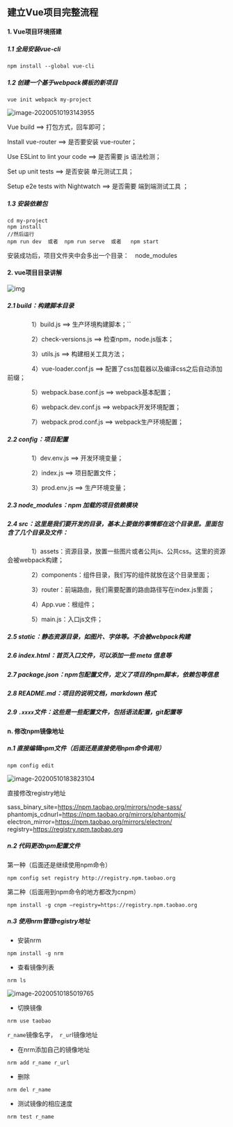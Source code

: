 ## 建立Vue项目完整流程

#### 1. Vue项目环境搭建

##### 1.1 全局安装vue-cli

```
npm install --global vue-cli
```

##### 1.2 创建一个基于webpack模板的新项目

```
vue init webpack my-project
```

![image-20200510193143955](C:\Users\Administrator\AppData\Roaming\Typora\typora-user-images\image-20200510193143955.png)

Vue build ==> 打包方式，回车即可；

Install vue-router ==> 是否要安装 vue-router；

Use ESLint to lint your code ==> 是否需要 js 语法检测；

Set up unit tests ==> 是否安装 单元测试工具；

Setup e2e tests with Nightwatch ==> 是否需要 端到端测试工具 ；

##### 1.3 安装依赖包

```
cd my-project
npm install
//然后运行
npm run dev  或者  npm run serve  或者   npm start
```

安装成功后，项目文件夹中会多出一个目录：　node_modules

#### 2. vue项目目录讲解

![img](https://images2018.cnblogs.com/blog/1389839/201805/1389839-20180502113321132-349982802.png)

##### 2.1 build：构建脚本目录

　　　　1）build.js  ==> 生产环境构建脚本；``

　　　　2）check-versions.js  ==> 检查npm，node.js版本；

　　　　3）utils.js  ==> 构建相关工具方法；

　　　　4）vue-loader.conf.js  ==> 配置了css加载器以及编译css之后自动添加前缀；

　　　　5）webpack.base.conf.js  ==> webpack基本配置；

　　　　6）webpack.dev.conf.js  ==> webpack开发环境配置；

　　　　7）webpack.prod.conf.js  ==> webpack生产环境配置；

##### 2.2 config：项目配置

　　　　1）dev.env.js  ==> 开发环境变量；

　　　　2）index.js  ==> 项目配置文件；

　　　　3）prod.env.js  ==> 生产环境变量；

##### 2.3 node_modules：npm 加载的项目依赖模块

##### 2.4 src：这里是我们要开发的目录，基本上要做的事情都在这个目录里。里面包含了几个目录及文件：

　　　　1）assets：资源目录，放置一些图片或者公共js、公共css。这里的资源会被webpack构建；

　　　　2）components：组件目录，我们写的组件就放在这个目录里面；

　　　　3）router：前端路由，我们需要配置的路由路径写在index.js里面；

　　　　4）App.vue：根组件；

　　　　5）main.js：入口js文件；

##### 2.5 static：静态资源目录，如图片、字体等。不会被webpack构建

##### 2.6 index.html：首页入口文件，可以添加一些 meta 信息等

##### 2.7 package.json：npm包配置文件，定义了项目的npm脚本，依赖包等信息

##### 2.8 README.md：项目的说明文档，markdown 格式

##### 2.9 `.xxxx`文件：这些是一些配置文件，包括语法配置，git配置等













































#### n. 修改npm镜像地址

##### n.1 直接编辑npm文件（后面还是直接使用npm命令调用）

```
npm config edit
```

![image-20200510183823104](C:\Users\Administrator\AppData\Roaming\Typora\typora-user-images\image-20200510183823104.png)

直接修改registry地址

sass_binary_site=https://npm.taobao.org/mirrors/node-sass/
phantomjs_cdnurl=https://npm.taobao.org/mirrors/phantomjs/
electron_mirror=https://npm.taobao.org/mirrors/electron/
registry=https://registry.npm.taobao.org

##### n.2 代码更改npm配置文件
第一种（后面还是继续使用npm命令）
```
npm config set registry http://registry.npm.taobao.org
```
第二种（后面用到npm命令的地方都改为cnpm）
```
npm install -g cnpm –registry=https://registry.npm.taobao.org
```

##### n.3 使用nrm管理registry地址

* 安装nrm

```
npm install -g nrm
```

* 查看镜像列表

```
nrm ls
```

![image-20200510185019765](C:\Users\Administrator\AppData\Roaming\Typora\typora-user-images\image-20200510185019765.png)

* 切换镜像

```
nrm use taobao
```

`r_name`镜像名字，` r_ur`l镜像地址

* 在nrm添加自己的镜像地址

```
nrm add r_name r_url
```

* 删除

```
nrm del r_name
```

* 测试镜像的相应速度

```
nrm test r_name
```


